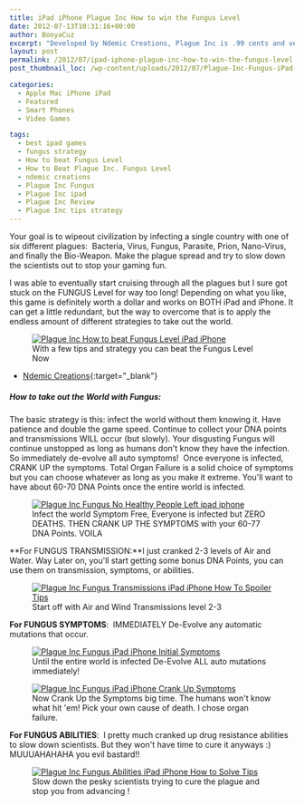 ```yaml
---
title: iPad iPhone Plague Inc How to win the Fungus Level
date: 2012-07-13T10:31:16+00:00
author: BooyaCuz
excerpt: "Developed by Ndemic Creations, Plague Inc is .99 cents and very unique and fun game for the iPad. I am playing it on the iPad3 and sometimes on my iPhone 4."
layout: post
permalink: /2012/07/ipad-iphone-plague-inc-how-to-win-the-fungus-level.html
post_thumbnail_loc: /wp-content/uploads/2012/07/Plague-Inc-Fungus-iPad-iPhone-thumb.jpg

categories:
  - Apple Mac iPhone iPad
  - Featured
  - Smart Phones
  - Video Games

tags:
  - best ipad games
  - fungus strategy
  - How to beat Fungus Level
  - How to Beat Plague Inc. Fungus Level
  - ndemic creations
  - Plague Inc Fungus
  - Plague Inc ipad
  - Plague Inc Review
  - Plague Inc tips strategy
---
```

Your goal is to wipeout civilization by infecting a single country with one of six different plagues:  Bacteria, Virus, Fungus, Parasite, Prion, Nano-Virus, and finally the Bio-Weapon. Make the plague spread and try to slow down the scientists out to stop your gaming fun.

I was able to eventually start cruising through all the plagues but I sure got stuck on the FUNGUS Level for way too long! Depending on what you like, this game is definitely worth a dollar and works on BOTH iPad and iPhone. It can get a little redundant, but the way to overcome that is to apply the endless amount of different strategies to take out the world.
<figure>
	<a href="{{ site.cdn-url }}/wp-content/uploads/2012/07/Plague-Inc-Fungus-iPad-iPhone15.jpg">
    <img src="{{ site.cdn-url }}/wp-content/uploads/2012/07/Plague-Inc-Fungus-iPad-iPhone15-640.jpg" 
         alt="Plague Inc How to beat Fungus Level iPad iPhone" title="You can beat the Fungus Level Now."></a>
	<figcaption>With a few tips and strategy you can beat the Fungus Level Now</figcaption>
</figure>

* [Ndemic Creations](http://www.ndemiccreations.com/en/){:target="_blank"}

##### How to take out the World with Fungus:

The basic strategy is this: infect the world without them knowing it. Have patience and double the game speed. Continue to collect your DNA points and transmissions WILL occur (but slowly). Your disgusting Fungus will continue unstopped as long as humans don't know they have the infection. So immediately de-evolve all auto symptoms!  Once everyone is infected, CRANK UP the symptoms. Total Organ Failure is a solid choice of symptoms but you can choose whatever as long as you make it extreme. You'll want to have about 60-70 DNA Points once the entire world is infected.
<figure>
	<a href="{{ site.cdn-url }}/wp-content/uploads/2012/07/Plague-Inc-Fungus-No-Healthy-People-Left.jpg">
    <img src="{{ site.cdn-url }}/wp-content/uploads/2012/07/Plague-Inc-Fungus-No-Healthy-People-Left-640.jpg" 
         alt="Plague Inc Fungus No Healthy People Left ipad iphone" title="CRANK UP THE SYMPTOMS"></a>
	<figcaption>Infect the world Symptom Free, Everyone is infected but ZERO DEATHS. THEN CRANK UP THE SYMPTOMS with your 60-77 DNA Points. VOILA</figcaption>
</figure>

**For FUNGUS TRANSMISSION:**I just cranked 2-3 levels of Air and Water. Way Later on, you'll start getting some bonus DNA Points, you can use them on transmission, symptoms, or abilities.

<figure>
	<a href="{{ site.cdn-url }}/wp-content/uploads/2012/07/Plague-Inc-Fungus-iPad-iPhone03.jpg">
    <img src="{{ site.cdn-url }}/wp-content/uploads/2012/07/Plague-Inc-Fungus-iPad-iPhone03-640.jpg" 
         alt="Plague Inc Fungus Transmissions iPad iPhone How To Spoiler Tips" title="Start off with Air and Wind Transmissions level 2-3"></a>
	<figcaption>Start off with Air and Wind Transmissions level 2-3</figcaption>
</figure>

**For FUNGUS SYMPTOMS**:  IMMEDIATELY De-Evolve any automatic mutations that occur.

<figure>
	<a href="{{ site.cdn-url }}/wp-content/uploads/2012/07/Plague-Inc-Fungus-iPad-iPhone-De-Evlolve-Symptoms.jpg">
    <img src="{{ site.cdn-url }}/wp-content/uploads/2012/07/Plague-Inc-Fungus-iPad-iPhone-De-Evlolve-Symptoms-640.jpg" 
         alt="Plague Inc Fungus iPad iPhone Initial Symptoms" title="De-Evolve ALL auto mutations immediately"></a>
	<figcaption>Until the entire world is infected De-Evolve ALL auto mutations immediately!</figcaption>
</figure>

<figure>
	<a href="{{ site.cdn-url }}/wp-content/uploads/2012/07/Plague-Inc-Fungus-iPad-iPhone-Crank-Up-Symptoms.jpg">
    <img src="{{ site.cdn-url }}/wp-content/uploads/2012/07/Plague-Inc-Fungus-iPad-iPhone-Crank-Up-Symptoms-640.jpg" 
         alt="Plague Inc Fungus iPad iPhone Crank Up Symptoms" title="The humans won't know what hit 'em! Pick your own cause of death."></a>
	<figcaption>Now Crank Up the Symptoms big time. The humans won't know what hit 'em! Pick your own cause of death. I chose organ failure.</figcaption>
</figure>

**For FUNGUS ABILITIES**:  I pretty much cranked up drug resistance abilities to slow down scientists. But they won't have time to cure it anyways :) MUUUAHAHAHA you evil bastard!!

<figure>
	<a href="{{ site.cdn-url }}/wp-content/uploads/2012/07/Plague-Inc-Fungus-iPad-iPhone04.jpg">
    <img src="{{ site.cdn-url }}/wp-content/uploads/2012/07/Plague-Inc-Fungus-iPad-iPhone04-640.jpg" 
         alt="Plague Inc Fungus Abilities iPad iPhone How to Solve Tips" title="Slow down the pesky scientists trying to cure the plague and stop you from advancing !"></a>
	<figcaption>Slow down the pesky scientists trying to cure the plague and stop you from advancing !</figcaption>
</figure>